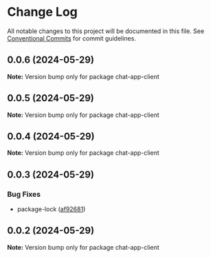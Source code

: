 # Change Log

All notable changes to this project will be documented in this file.
See [Conventional Commits](https://conventionalcommits.org) for commit guidelines.

## 0.0.6 (2024-05-29)

**Note:** Version bump only for package chat-app-client





## 0.0.5 (2024-05-29)

**Note:** Version bump only for package chat-app-client





## 0.0.4 (2024-05-29)

**Note:** Version bump only for package chat-app-client





## 0.0.3 (2024-05-29)


### Bug Fixes

* package-lock ([af92681](https://github.com/itaygoz/chat-app/commit/af92681262baf1ffebf4b4f3e256c72343b3a274))





## 0.0.2 (2024-05-29)

**Note:** Version bump only for package chat-app-client
